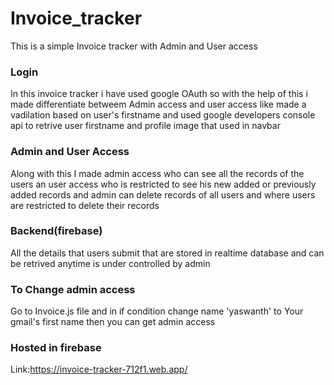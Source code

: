 # Invoice_tracker
This is a simple Invoice tracker with Admin and User access
### Login
In this invoice tracker i have used google OAuth so with the help of this i made differentiate betweem Admin access and user access like made a vadilation based on user's firstname and used google developers console api to retrive user firstname and profile image that used in navbar
### Admin and User Access
Along with this I made admin access who can see all the records of the users an user access who is restricted to see his new added or previously added records and admin can delete records of all users and where users are restricted to delete their records
### Backend(firebase)
All the details that users submit that are stored in realtime database and can be retrived anytime is under controlled by admin
### To Change admin access
Go to Invoice.js file and in if condition change name 'yaswanth' to Your gmail's first name then you can get admin access 
### Hosted in firebase 
Link:https://invoice-tracker-712f1.web.app/
